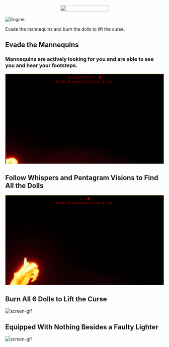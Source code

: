 <p align="center">
  <img src="https://github.com/Nizar1999/Manneken/blob/main/screenshots/Banner.png" width = 55%; height=55% />
</p>

![Engine](https://img.shields.io/badge/-MADE%20WITH%20UE4-black?style=for-the-badge&logo=unreal-engine&logoColor=red)

 Evade the mannequins and burn the dolls to lift the curse.
 
 ## Evade the Mannequins
 ### Mannequins are actively looking for you and are able to see you and hear your footsteps.
 ![screen-gif](./screenshots/Mannequin.gif)
 
 ## Follow Whispers and Pentagram Visions to Find All the Dolls
 ![screen-gif](./screenshots/Penta.gif)
 
 ## Burn All 6 Dolls to Lift the Curse
 ![screen-gif](./screenshots/Doll.gif)
 
 ## Equipped With Nothing Besides a Faulty Lighter
 ![screen-gif](./screenshots/Lighter.gif)
